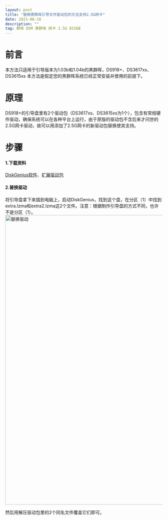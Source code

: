 ```yaml
---
layout: post
title: "替换黑群晖引导文件驱动包的方法支持2.5G网卡"
date: 2021-06-18 
description: ""
tag: 群晖 DSM 黑群晖 网卡 2.5G 8156B
---
```


# 前言

本方法只适用于引导版本为1.03b和1.04b的黑群晖，DS918+、DS3617xs、DS3615xs
本方法是假定您的黑群晖系统已经正常安装并使用的前提下。
# 原理
DS918+的引导盘里有2个驱动包（DS3617xs、DS3615xs为1个），包含有常规硬件驱动，确保系统可以在各种平台上运行，由于原版的驱动包不含后来才问世的2.5G网卡驱动，故可以用添加了2.5G网卡的新驱动包替换使其支持。

# 步骤
#### 1.下载资料
[DiskGenius软件](https://pan.chiphello.com:40272/黑群晖/DiskGeniusv4.7.2.155-master(更换扩展驱动包).zip)、[扩展驱动包](
https://pan.chiphello.com:40272/?dir=/黑群晖
)
#### 2.替换驱动
将引导盘拿下来插到电脑上，启动DiskGenius，找到这个盘，在分区（1）中找到extra.lzma和extra2.lzma这2个文件。注意：根据制作引导盘的方式不同，也许不是分区（1）。
<img width="923" alt="替换驱动" src="https://user-images.githubusercontent.com/85718974/122583011-60eb5880-d08b-11eb-8116-555f82d75bef.png">

然后用解压驱动包里的2个同名文件覆盖它们即可。
